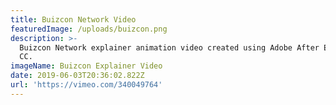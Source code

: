 ```yaml
---
title: Buizcon Network Video
featuredImage: /uploads/buizcon.png
description: >-
  Buizcon Network explainer animation video created using Adobe After Effects
  CC.
imageName: Buizcon Explainer Video
date: 2019-06-03T20:36:02.822Z
url: 'https://vimeo.com/340049764'
---
```


